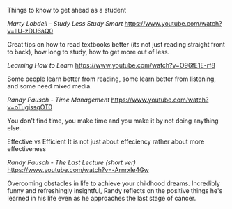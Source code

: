 Things to know to get ahead as a student


_Marty Lobdell - Study Less Study Smart_
https://www.youtube.com/watch?v=IlU-zDU6aQ0

Great tips on how to read textbooks better (its not just reading straight front to back), how long to study, how to get more out of less.

_Learning How to Learn_
https://www.youtube.com/watch?v=O96fE1E-rf8

Some people learn better from reading, some learn better from listening, and some need mixed media.  

_Randy Pausch -  Time Management_
https://www.youtube.com/watch?v=oTugjssqOT0

You don't find time, you make time and you make it by not doing anything else.

Effective vs Efficient
It is not just about effeciency rather about more effectiveness

_Randy Pausch - The Last Lecture (short ver)_
https://www.youtube.com/watch?v=-Arnrxle4Gw

Overcoming obstacles in life to achieve your childhood dreams.  Incredibly funny and refreshingly insightful, Randy reflects on the positive things he's learned in his life even as he approaches the last stage of cancer.
